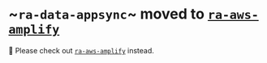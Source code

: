 # ~`ra-data-appsync`~ moved to [`ra-aws-amplify`](https://github.com/mayteio/ra-aws-amplify)

🚨 Please check out [`ra-aws-amplify`](https://github.com/mayteio/ra-aws-amplify) instead.
